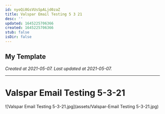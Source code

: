 ```yaml
---
id: nyoQi0GsVUsSpALjd0zaZ
title: Valspar Email Testing 5 3 21
desc: ''
updated: 1645225706366
created: 1645225706366
stub: false
isDir: false
---
```

My Template
---

_Created at 2021-05-07._
_Last updated at 2021-05-07._




---

# Valspar Email Testing 5-3-21


![Valspar Email Testing 5-3-21.jpg](assets/Valspar-Email Testing 5-3-21.jpg)

